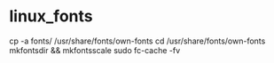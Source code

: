 # linux_fonts


cp -a fonts/ /usr/share/fonts/own-fonts
cd /usr/share/fonts/own-fonts
mkfontsdir && mkfontsscale
sudo fc-cache -fv
